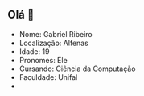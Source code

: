 ## Olá 👋
- Nome: Gabriel Ribeiro
- Localização: Alfenas
- Idade: 19
- Pronomes: Ele
- Cursando: Ciência da Computação
- Faculdade: Unifal
- 
<!--
**GabrielRibeiro172005/GabrielRibeiro172005** is a ✨ _special_ ✨ repository because its `README.md` (this file) appears on your GitHub profile.

Here are some ideas to get you started:

- 🔭 I’m currently working on ...
- 🌱 I’m currently learning ...
- 👯 I’m looking to collaborate on ...
- 🤔 I’m looking for help with ...
- 💬 Ask me about ...
- 📫 How to reach me: ...
- 😄 Pronouns: ...
- ⚡ Fun fact: ...
-->
